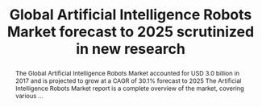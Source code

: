 ---
category: news
title: Global Artificial Intelligence Robots Market forecast to 2025 scrutinized in new research
abstract: The Global Artificial Intelligence Robots Market accounted for USD 3.0 billion in 2017 and is projected to grow at a CAGR of 30.1% forecast to 2025 The Artificial Intelligence Robots Market report is a complete overview of the market, covering various ...
publishedDateTime: 2019-03-08T14:54:00Z
sourceUrl: https://www.whatech.com/market-research/it/574576-global-artificial-intelligence-robots-market-in-depth-research-business-growth-statistics-technological-advancements-and-key-players-insights-by-2025
type: webcontent

provider:
  name: WhaTech
  id: default
tags:
  - AI

images: 
  
---